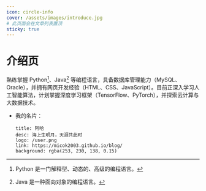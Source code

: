 ```yaml
---
icon: circle-info
cover: /assets/images/introduce.jpg
# 此页面会在文章列表置顶
sticky: true
---
```


# 介绍页

熟练掌握 Python[^first]、Java[^second] 等编程语言，具备数据库管理能力（MySQL、Oracle），并拥有网页开发经验（HTML、CSS、JavaScript）。目前正深入学习人工智能算法，计划掌握深度学习框架（TensorFlow、PyTorch），并探索云计算与大数据技术。

- 我的名片：

  ```component VPCard
  title: 阿哈
  desc: 海上生明月，天涯共此时
  logo: /user.png
  link: https://micok2003.github.io/blog/
  background: rgba(253, 230, 138, 0.15)
  ```

[^first]: Python 是一门解释型、动态的、高级的编程语言。
[^second]: Java 是一种面向对象的编程语言。
